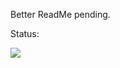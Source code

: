 Better ReadMe pending.

Status: 

<img src='https://healthchecks.io/badge/20cab0c4-cb0f-4580-9b6d-358a85/KKSR_CNc-2/vizzy-t-bot.svg'>
